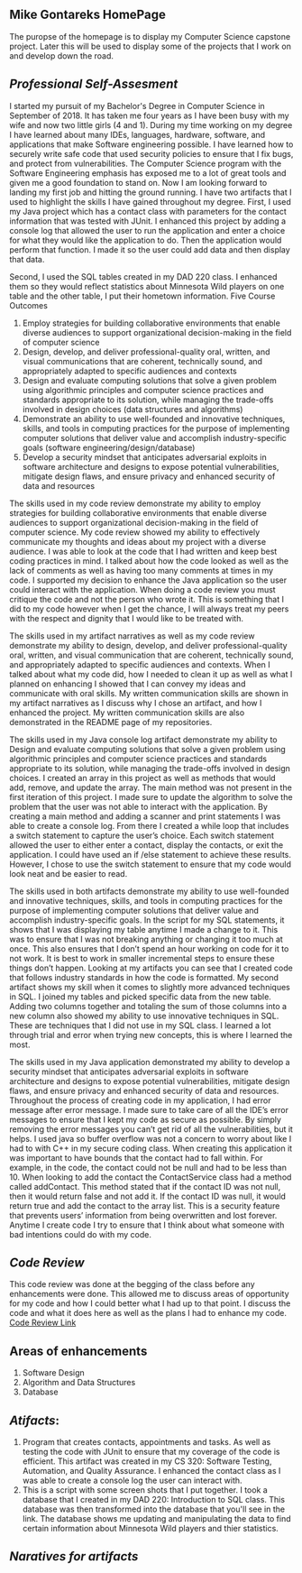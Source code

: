 ## Mike Gontareks HomePage

The puropse of the homepage is to display my Computer Science capstone project.  Later this will be used to display some of the projects that I work on and develop down the road. 

## *Professional Self-Assesment*

I started my pursuit of my Bachelor's Degree in Computer Science in September of 2018.  It has taken me four years as I have been busy with my wife and now two little girls (4 and 1).  During my time working on my degree I have learned about many IDEs, languages, hardware, software, and applications that make Software engineering possible. I have learned how to securely write safe code that used security policies to ensure that I fix bugs, and protect from vulnerabilities.  The Computer Science program with the Software Engineering emphasis has exposed me to a lot of great tools and given me a good foundation to stand on.  Now I am looking forward to landing my first job and hitting the ground running. 
	I have two artifacts that I used to highlight the skills I have gained throughout my degree.  First, I used my Java project which has a contact class with parameters for the contact information that was tested with JUnit.  I enhanced this project by adding a console log that allowed the user to run the application and enter a choice for what they would like the application to do.  Then the application would perform that function.  I made it so the user could add data and then display that data. 	 
   
Second, I used the SQL tables created in my DAD 220 class. I  enhanced them so they would reflect statistics about Minnesota Wild players on one table and the other table, I put their hometown information. 
	Five Course Outcomes 
1. Employ strategies for building collaborative environments that enable diverse audiences to support organizational decision-making in the field of computer science
2. Design, develop, and deliver professional-quality oral, written, and visual communications that are coherent, technically sound, and appropriately adapted to specific audiences and contexts
3. Design and evaluate computing solutions that solve a given problem using algorithmic principles and computer science practices and standards appropriate to its solution, while managing the trade-offs involved in design choices (data structures and algorithms)
4. Demonstrate an ability to use well-founded and innovative techniques, skills, and tools in computing practices for the purpose of implementing computer solutions that deliver value and accomplish industry-specific goals (software engineering/design/database)
5.  Develop a security mindset that anticipates adversarial exploits in software architecture and designs to expose potential vulnerabilities, mitigate design flaws, and ensure privacy and enhanced security of data and resources
	
   The skills used in my code review demonstrate my ability to employ strategies for building collaborative environments that enable diverse audiences to support organizational decision-making in the field of computer science.  My code review showed my ability to effectively communicate my thoughts and ideas about my project with a diverse audience. I was able to look at the code that I had written and keep best coding practices in mind.  I talked about how the code looked as well as the lack of comments as well as having too many comments at times in my code.  I supported my decision to enhance the Java application so the user could interact with the application.  When doing a code review you must critique the code and not the person who wrote it. This is something that I did to my code however when I get the chance, I will always treat my peers with the respect and dignity that I would like to be treated with. 
	
   The skills used in my artifact narratives as well as my code review demonstrate my ability to design, develop, and deliver professional-quality oral, written, and visual communication that are coherent, technically sound, and appropriately adapted to specific audiences and contexts.  When I talked about what my code did, how I needed to clean it up as well as what I planned on enhancing I showed that I can convey my ideas and communicate with oral skills.  My written communication skills are shown in my artifact narratives as I discuss why I chose an artifact, and how I enhanced the project. My written communication skills are also demonstrated in the README page of my repositories. 
	 
   The skills used in my Java console log artifact demonstrate my ability to Design and evaluate computing solutions that solve a given problem using algorithmic principles and computer science practices and standards appropriate to its solution, while managing the trade-offs involved in design choices.  I created an array in this project as well as methods that would add, remove, and update the array.  The main method was not present in the first iteration of this project.  I made sure to update the algorithm to solve the problem that the user was not able to interact with the application.  By creating a main method and adding a scanner and print statements I was able to create a console log.  From there I created a while loop that includes a switch statement to capture the user’s choice.  Each switch statement allowed the user to either enter a contact, display the contacts, or exit the application.  I could have used an if /else statement to achieve these results. However, I chose to use the switch statement to ensure that my code would look neat and be easier to read. 
	
   The skills used in both artifacts demonstrate my ability to use well-founded and innovative techniques, skills, and tools in computing practices for the purpose of implementing computer solutions that deliver value and accomplish industry-specific goals.  In the script for my SQL statements, it shows that I was displaying my table anytime I made a change to it.  This was to ensure that I was not breaking anything or changing it too much at once.  This also ensures that I don’t spend an hour working on code for it to not work.  It is best to work in smaller incremental steps to ensure these things don’t happen.  Looking at my artifacts you can see that I created code that follows industry standards in how the code is formatted.  My second artifact shows my skill when it comes to slightly more advanced techniques in SQL.  I joined my tables and picked specific data from the new table.  Adding two columns together and totaling the sum of those columns into a new column also showed my ability to use innovative techniques in SQL.  These are techniques that I did not use in my SQL class.  I learned a lot through trial and error when trying new concepts, this is where I learned the most.
	
   The skills used in my Java application demonstrated my ability to develop a security mindset that anticipates adversarial exploits in software architecture and designs to expose potential vulnerabilities, mitigate design flaws, and ensure privacy and enhanced security of data and resources.  Throughout the process of creating code in my application, I had error message after error message.  I made sure to take care of all the IDE’s error messages to ensure that I kept my code as secure as possible. By simply removing the error messages you can’t get rid of all the vulnerabilities, but it helps.  I used java so buffer overflow was not a concern to worry about like I had to with C++ in my secure coding class.  When creating this application it was important to have bounds that the contact had to fall within. For example, in the code, the contact could not be null and had to be less than 10.  When looking to add the contact the ContactService class had a method called addContact.  This method stated that if the contact ID was not null, then it would return false and not add it.  If the contact ID was null, it would return true and add the contact to the array list. This is a security feature that prevents users’ information from being overwritten and lost forever.  Anytime I create code I try to ensure that I think about what someone with bad intentions could do with my code. 

## *Code Review*
   This code review was done at the begging of the class before any enhancements were done.  This allowed me to discuss areas of opportunity for my code and how    I could better what I had up to that point.  I discuss the code and what it does here as well as the plans I had to enhance my code. 
 <a href="https://www.youtube.com/watch?v=zUO0tyRGisA"> Code Review Link </a>

   
## Areas of enhancements

1. Software Design
2. Algorithm and Data Structures
4. Database

## *Atifacts*:
1. Program that creates contacts, appointments and tasks.  As well as testing the code with JUnit to ensure that my coverage of the code is efficient.  This artifact was created in my CS 320: Software Testing, Automation, and Quality Assurance. I enhanced the contact class as I was able to create a console log the user can interact with. 
2. This is a script with some screen shots that I put together.  I took a database that I created in my DAD 220: Introduction to SQL class.  This database was then transformed into the database that you'll see in the link.  The database shows me updating and manipulating the data to find certain information about Minnesota Wild players and thier statistics.  

## *Naratives for artifacts*

